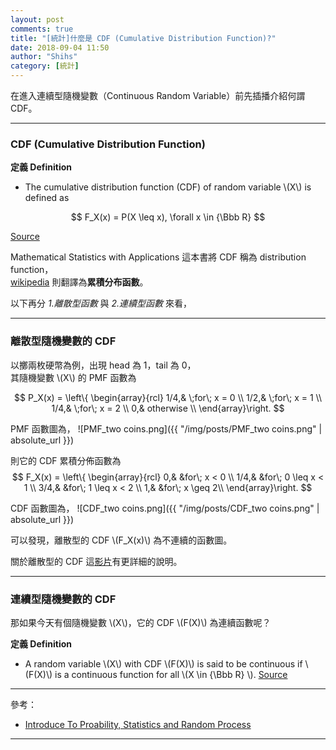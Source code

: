 ```yaml
---
layout: post
comments: true
title: "[統計]什麼是 CDF (Cumulative Distribution Function)?"
date: 2018-09-04 11:50
author: "Shihs"
category: [統計]
---
```


在進入連續型隨機變數（Continuous Random Variable）前先插播介紹何謂 CDF。

***

### CDF (Cumulative Distribution Function) ###
**定義 Definition**

* The cumulative distribution function (CDF) of random variable \\(X\\) is defined as 

$$
F_X(x) = P(X \leq x), \forall x \in {\Bbb R}
$$

[Source](https://www.probabilitycourse.com/chapter3/3_2_1_cdf.php)

>
Mathematical Statistics with Applications 這本書將 CDF 稱為 distribution function，<br>
[wikipedia](https://zh.wikipedia.org/wiki/累积分布函数) 則翻譯為**累積分布函數**。


以下再分 *1.離散型函數* 與 *2.連續型函數* 來看，

***
### 離散型隨機變數的 CDF ###


以擲兩枚硬幣為例，出現 head 為 1，tail 為 0，<br>
其隨機變數 \\(X\\) 的 PMF 函數為

$$
P_X(x) = \left\{ \begin{array}{rcl}
1/4,& \;for\; x = 0 \\
1/2,& \;for\; x = 1 \\
1/4,& \;for\; x = 2 \\
0,& otherwise \\
\end{array}\right.
$$

PMF 函數圖為，
![PMF_two coins.png]({{ "/img/posts/PMF_two coins.png" | absolute_url }})


則它的 CDF 累積分佈函數為
$$
F_X(x) = \left\{ \begin{array}{rcl}
0,& &for\; x < 0 \\
1/4,& &for\; 0 \leq x < 1 \\
3/4,& &for\; 1 \leq x < 2 \\
1,&  &for\; x \geq 2\\
\end{array}\right.
$$

CDF 函數圖為，
![CDF_two coins.png]({{ "/img/posts/CDF_two coins.png" | absolute_url }})

可以發現，離散型的 CDF \\(F_X(x)\\) 為不連續的函數圖。

關於離散型的 CDF 這[影片](https://www.probabilitycourse.com/videos/chapter3/video3_5.php)有更詳細的說明。



***
### 連續型隨機變數的 CDF ###

那如果今天有個隨機變數 \\(X\\)，它的 CDF \\(F(X)\\) 為連續函數呢？<br>

**定義 Definition**
* A random variable \\(X\\) with CDF \\(F(X)\\) is said to be continuous if \\(F(X)\\) is a continuous function for all \\(X \in {\Bbb R} \\). [Source](https://www.probabilitycourse.com/chapter4/4_1_0_continuous_random_vars_distributions.php)



***
參考：

* [Introduce To Proability, Statistics and Random Process](https://www.probabilitycourse.com)









***
